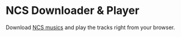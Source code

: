 NCS Downloader & Player
=======================
Download [NCS musics](https://ncs.io) and play the tracks right from your browser.
